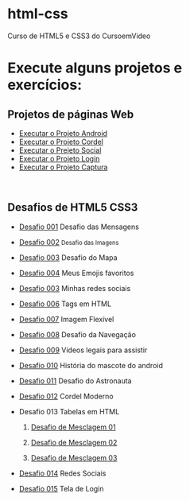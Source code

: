 # html-css
 Curso de HTML5 e CSS3 do CursoemVideo

<!--  Estou aprendendo a criar sites e agora vou gerenciar meus repositórios! -->
<h1>Execute alguns projetos e exercícios:</h1>
<h2>Projetos de páginas Web</h2>
<ul>
    <li>
        <a href="https://g-matheusdouglas.github.io/projeto-android/" rel="external" target="_blank">Executar o Projeto Android</a>
    </li>
    <li>
        <a href="https://g-matheusdouglas.github.io/projeto-cordel/" rel="external" target="_blank">Executar o Projeto Cordel</a>
    </li>
    <li>
        <a href="https://g-matheusdouglas.github.io/projeto-social/" rel="external" target="_blank">Executar o Prejeto Social</a>
    </li>
    <li>
        <a href="https://g-matheusdouglas.github.io/projeto-login/" rel="external" target="_blank">Executar o Projeto Login</a>
    </li>
    <li>
        <a href="https://g-matheusdouglas.github.io/projeto-captura/" rel="external" target="_blank">Executar o Projeto Captura</a>
    </li>
</ul>
<br>
<h2>Desafios de HTML5 CSS3</h2>
<ul>
    <!-- MODULO 01 -->
    <li>
        <p><a href="https://g-matheusdouglas.github.io/html-css/desafios/modulo01/d001/" rel="external" target="_blank">Desafio 001</a>
        Desafio das Mensagens</p>
    </li>
   <li>
        <p><a href="https://g-matheusdouglas.github.io/html-css/desafios/modulo01/d002/" rel ="external" target="_blank">Desafio 002</a>
        <small>Desafio das Imagens</small></p>
    </li>
    <li>
        <p><a href="https://g-matheusdouglas.github.io/html-css/desafios/modulo01/d003/" rel ="external" target="_blank">Desafio 003</a>
        Desafio do Mapa</p>
    </li>
    <li>
        <p><a href="https://g-matheusdouglas.github.io/html-css/desafios/modulo01/d004/" rel ="external" target="_blank">Desafio 004</a>
        Meus Emojis favoritos</p>
    </li>
    <li>
        <p><a href="https://g-matheusdouglas.github.io/html-css/desafios/modulo01/d005/" rel ="external" target="_blank">Desafio 003</a>
        Minhas redes sociais</p>
    </li>
    <li>
        <p><a href="https://g-matheusdouglas.github.io/html-css/desafios/modulo01/d006/" rel ="external" target="_blank">Desafio 006</a>
        Tags em HTML</p>
    </li>
    <li>
        <p><a href="https://g-matheusdouglas.github.io/html-css/desafios/modulo01/d007/" rel ="external" target="_blank">Desafio 007</a>
        Imagem Flexível</p>
    </li>
    <li>
        <p><a href="https://g-matheusdouglas.github.io/html-css/desafios/modulo01/d008/" rel ="external" target="_blank">Desafio 008</a>
        Desafio da Navegação</p>
    </li>
    <li>
        <p><a href="https://g-matheusdouglas.github.io/html-css/desafios/modulo01/d009/" rel ="external" target="_blank">Desafio 009</a>
        Vídeos legais para assistir</p>
    </li>
    <!-- MODULO 02 -->
    <li>
        <p><a href="https://g-matheusdouglas.github.io/html-css/desafios/modulo02/d010/android.html" rel ="external" target="_blank">Desafio 010</a>
        História do mascote do android</p>
    </li>
    <!-- MODULO 03 -->
    <li>
        <p><a href="https://g-matheusdouglas.github.io/html-css/desafios/modulo03/d011/" rel ="external" target="_blank">Desafio 011</a>
        Desafio do Astronauta</p>
    </li>
    <li>
        <p><a href="https://g-matheusdouglas.github.io/html-css/desafios/modulo03/d012/" rel ="external" target="_blank">Desafio 012</a>
        Cordel Moderno</p>
    </li>
    <li>
    <p>Desafio 013 Tabelas em HTML</p>
        <ol type="1">
            <li>
                <p><a href="https://g-matheusdouglas.github.io/html-css/desafios/modulo03/d013/desafio-13-01.html" rel ="external" target="_blank">Desafio de Mesclagem 01</a>
                </p>
            </li>
            <li>
                <p><a href="https://g-matheusdouglas.github.io/html-css/desafios/modulo03/d013/desafio-13-02.html" rel ="external" target="_blank">Desafio de Mesclagem 02</a>
                </p>
            </li>
            <li>
                <p><a href="https://g-matheusdouglas.github.io/html-css/desafios/modulo03/d013/desafio-13-03.html" rel ="external" target="_blank">Desafio de Mesclagem 03</a>
                </p>
            </li>
        </ol>
    </li>
    <!-- MODULO 04 -->
    <li>
        <p><a href="https://g-matheusdouglas.github.io/html-css/desafios/modulo04/d014/" rel ="external" target="_blank">Desafio 014</a>
        Redes Sociais</p>
    </li>
    <li>
        <p><a href="https://g-matheusdouglas.github.io/html-css/desafios/modulo04/d015/" rel ="external" target="_blank">Desafio 015</a>
        Tela de Login</p>
    </li>
</ul>
